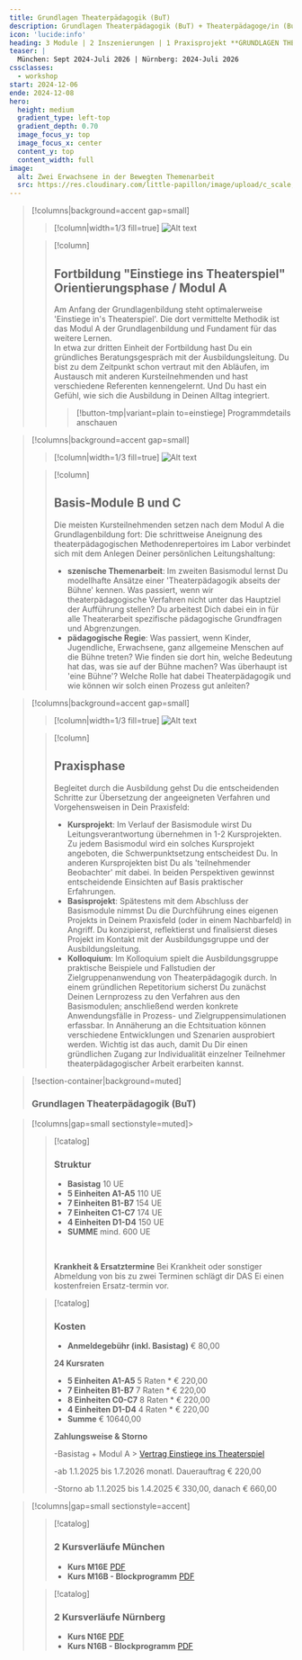 ```yaml
---
title: Grundlagen Theaterpädagogik (BuT)
description: Grundlagen Theaterpädagogik (BuT) + Theaterpädagoge/in (BuT) // München Sept 2024-Juli 2026  |  Nürnberg 2024-Juli 2026
icon: 'lucide:info'
heading: 3 Module | 2 Inszenierungen | 1 Praxisprojekt **GRUNDLAGEN THEATERPÄDAGOGIK (BuT)** 
teaser: |
  München: Sept 2024-Juli 2026 | Nürnberg: 2024-Juli 2026
cssclasses:
  - workshop
start: 2024-12-06
ende: 2024-12-08
hero:
  height: medium
  gradient_type: left-top
  gradient_depth: 0.70
  image_focus_y: top
  image_focus_x: center
  content_y: top
  content_width: full
image:
  alt: Zwei Erwachsene in der Bewegten Themenarbeit
  src: https://res.cloudinary.com/little-papillon/image/upload/c_scale,q_70,w_1200/v1676901092/pedia_ipsum/workshop/mostafa-meraji-grundlagen.jpg
---
```


<!-- PUBLISH-FROM-HERE -->

> [!columns|background=accent gap=small]
>> [!column|width=1/3 fill=true]
>> ![Alt text](https://res.cloudinary.com/little-papillon/image/upload/c_crop,h_798,q_60,w_798,y_40/v1594666955/dasei/geister_mittel_theatrales_lernen.jpg)
>
>> [!column]
>>
>> ## Fortbildung "Einstiege ins Theaterspiel" **Orientierungsphase / Modul A**
>> 
>> Am Anfang der Grundlagenbildung steht optimalerweise 'Einstiege in's Theaterspiel'. Die dort vermittelte Methodik ist das Modul A der Grundlagenbildung und Fundament für das weitere Lernen.
>> <br/>
>> In etwa zur dritten Einheit der Fortbildung hast Du ein gründliches Beratungsgespräch mit der Ausbildungsleitung. Du bist zu dem Zeitpunkt schon vertraut mit den Abläufen, im Austausch mit anderen Kursteilnehmenden und hast verschiedene Referenten kennengelernt. Und Du hast ein Gefühl, wie sich die Ausbildung in Deinen Alltag integriert. 
>> 
>>> [!button-tmp|variant=plain to=einstiege]
>>> Programmdetails anschauen


> [!columns|background=accent gap=small]
>> [!column|width=1/3 fill=true]
>> ![Alt text](https://res.cloudinary.com/little-papillon/image/upload/w_500,ar_1:1,c_fill,g_auto/v1658475929/pedia_ipsum/workshop/mostafa-meraji-ZC4zXCMqpdk-unsplash_lpefvj.jpg)
>
>> [!column]
>>
>> ## **Basis-Module B und C**
>> 
>> Die meisten Kursteilnehmenden setzen nach dem Modul A die Grundlagenbildung fort: Die schrittweise Aneignung des theaterpädagogischen Methodenrepertoires im Labor verbindet sich mit dem Anlegen Deiner persönlichen Leitungshaltung:
>> - **szenische Themenarbeit**: Im zweiten Basismodul lernst Du modellhafte Ansätze einer 'Theaterpädagogik abseits der Bühne' kennen. Was passiert, wenn wir theaterpädagogische Verfahren nicht unter das Hauptziel der Aufführung stellen? Du arbeitest Dich dabei ein in für alle Theaterarbeit spezifische pädagogische Grundfragen und Abgrenzungen.
>> - **pädagogische Regie**: Was passiert, wenn Kinder, Jugendliche, Erwachsene, ganz allgemeine Menschen auf die Bühne treten? Wie finden sie dort hin, welche Bedeutung hat das, was sie auf der Bühne machen? Was überhaupt ist 'eine Bühne'? Welche Rolle hat dabei Theaterpädagogik und wie können wir solch einen Prozess gut anleiten?


> [!columns|background=accent gap=small]
>> [!column|width=1/3 fill=true]
>> ![Alt text](https://dasei.eu/web/image/website.s_media_list_default_image_3)
>
>> [!column]
>>
>> ## **Praxisphase**
>> 
>> Begleitet durch die Ausbildung gehst Du die entscheidenden Schritte zur Übersetzung der angeeigneten Verfahren und Vorgehensweisen in Dein Praxisfeld:
>> - **Kursprojekt**: Im Verlauf der Basismodule wirst Du Leitungsverantwortung übernehmen in 1-2 Kursprojekten.
>> Zu jedem Basismodul wird ein solches Kursprojekt angeboten, die Schwerpunktsetzung entscheidest Du. In anderen Kursprojekten bist Du als 'teilnehmender Beobachter' mit dabei. In beiden Perspektiven gewinnst entscheidende Einsichten auf Basis praktischer Erfahrungen.
>> - **Basisprojekt**: Spätestens mit dem Abschluss der Basismodule nimmst Du die Durchführung eines eigenen Projekts in Deinem Praxisfeld (oder in einem Nachbarfeld) in Angriff. Du konzipierst, reflektierst und finalisierst dieses Projekt im Kontakt mit der Ausbildungsgruppe und der Ausbildungsleitung.
>> - **Kolloquium**: Im Kolloquium spielt die Ausbildungsgruppe praktische Beispiele und Fallstudien der Zielgruppenanwendung von Theaterpädagogik durch. 
>> In einem gründlichen Repetitorium sicherst Du zunächst Deinen Lernprozess zu den Verfahren aus den Basismodulen; anschließend werden konkrete Anwendungsfälle in Prozess- und Zielgruppensimulationen erfassbar. In Annäherung an die Echtsituation können verschiedene Entwicklungen und Szenarien ausprobiert werden. Wichtig ist das auch, damit Du Dir einen gründlichen Zugang zur Individualität einzelner Teilnehmer theaterpädagogischer Arbeit erarbeiten kannst.



> [!section-container|background=muted]
> ### **Grundlagen Theaterpädagogik (BuT)**

> [!columns|gap=small sectionstyle=muted]>
>> [!catalog]
>> ### **Struktur**
>> - **Basistag** 10 UE
>> - **5 Einheiten A1-A5** 110 UE
>> - **7 Einheiten B1-B7** 154 UE
>> - **7 Einheiten C1-C7** 174 UE
>> - **4 Einheiten D1-D4** 150 UE
>> - **SUMME** mind. 600 UE
>> 
>> <br>
>> 
>> **Krankheit & Ersatztermine**
>> Bei Krankheit oder sonstiger Abmeldung von bis zu zwei Terminen schlägt dir DAS Ei einen kostenfreien Ersatz-​termin vor.
>
>> [!catalog]
>> ### **Kosten**
>> - **Anmeldegebühr (inkl. Basistag)** € 80,00
>> 
>> **24 Kursraten**
>> - **5 Einheiten A1-A5** 5 Raten * € 220,00
>> - **7 Einheiten B1-B7** 7 Raten * € 220,00
>> - **8 Einheiten C0-C7** 8 Raten * € 220,00
>> - **4 Einheiten D1-D4** 4 Raten * € 220,00
>> - **Summe** € 10640,00
>> 
>> **Zahlungsweise & Storno**
>> 
>> -Basistag + Modul A > [Vertrag Einstiege ins Theaterspiel](/ausbildung-theaterpaedagogik/einstiege)
>> 
>> -ab 1.1.2025 bis 1.7.2026 monatl. Dauerauftrag € 220,00
>> 
>> -Storno ab 1.1.2025 bis 1.4.2025 € 330,00, danach € 660,00
>> 

> [!columns|gap=small sectionstyle=accent]
>
>> [!catalog]
>> ### 2 Kursverläufe München
>> - **Kurs M16E** [PDF](https://dasei.eu/einstiege_ins_theaterspiel_m16e.pdf&download=true)
>> - **Kurs M16B - Blockprogramm** [PDF](https://dasei.eu/einstiege_ins_theaterspiel_m16e.pdf&download=true)
>
>> [!catalog]
>> ### 2 Kursverläufe Nürnberg
>> - **Kurs N16E** [PDF](https://dasei.eu/einstiege_ins_theaterspiel_n16e.pdf&download=true)
>> - **Kurs N16B - Blockprogramm** [PDF](https://dasei.eu/einstiege_ins_theaterspiel_n16e.pdf&download=true)

<br>
